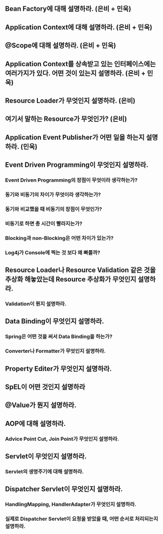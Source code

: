 ## Bean Factory에 대해 설명하라. (은비 + 민욱)

## Application Context에 대해 설명하라. (은비 + 민욱)

## @Scope에 대해 설명하라. (은비 + 민욱)

## Application Context를 상속받고 있는 인터페이스에는 여러가지가 있다. 어떤 것이 있는지 설명하라. (은비 + 민욱)

## Resource Loader가 무엇인지 설명하라. (은비)

## 여기서 말하는 Resource가 무엇인가? (은비)

## Application Event Publisher가 어떤 일을 하는지 설명하라. (민욱)

## Event Driven Programming이 무엇인지 설명하라.

### Event Driven Programming의 장점이 무엇이라 생각하는가?

### 동기와 비동기의 차이가 무엇이라 생각하는가?

### 동기와 비교했을 때 비동기의 장점이 무엇인가?

### 비동기로 하면 총 시간이 빨라지는가?

### Blocking과 non-Blocking은 어떤 차이가 있는가?

### Log4j가 Console에 찍는 것 보다 왜 빠를까?

## Resource Loader나 Resource Validation 같은 것을 추상화 해놓았는데 Resource 추상화가 무엇인지 설명하라.

### Validation이 뭔지 설명하라.

## Data Binding이 무엇인지 설명하라.

### Spring은 어떤 것을 써서 Data Binding을 하는가?

### Converter나 Formatter가 무엇인지 설명하라.

## Property Editer가 무엇인지 설명하라.

## SpEL이 어떤 것인지 설명하라

## @Value가 뭔지 설명하라.

## AOP에 대해 설명하라.

### Advice Point Cut, Join Point가 무엇인지 설명하라.

## Servlet이 무엇인지 설명하라.

### Servlet의 생명주기에 대해 설명하라.

## Dispatcher Servlet이 무엇인지 설명하라.

### HandlingMapping, HandlerAdapter가 무엇인지 설명하라.

### 실제로 Dispatcher Servlet이 요청을 받았을 때, 어떤 순서로 처리되는지 설명하라.
